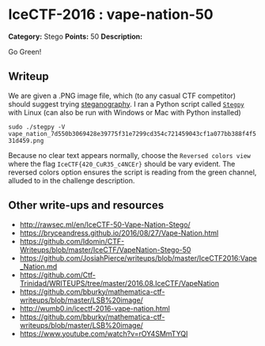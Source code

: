 # IceCTF-2016 : vape-nation-50

**Category:** Stego
**Points:** 50
**Description:**

Go Green!

## Writeup

We are given a .PNG image file, which (to any casual CTF competitor) should suggest trying [steganography](https://en.wikipedia.org/wiki/Steganography#Digital_messages). I ran a Python script called [`Stegpy`](https://github.com/Baldanos/Stegpy) with Linux (can also be run with Windows or Mac with Python installed)

`sudo ./stegpy -V vape_nation_7d550b3069428e39775f31e7299cd354c721459043cf1a077bb388f4f531d459.png`

Because no clear text appears normally, choose the `Reversed colors view` where the flag `IceCTF{420_CuR35_c4NCEr}` should be vary evident. The reversed colors option ensures the script is reading from the green channel, alluded to in the challenge description.

## Other write-ups and resources

* http://rawsec.ml/en/IceCTF-50-Vape-Nation-Stego/
* https://bryceandress.github.io/2016/08/27/Vape-Nation.html
* https://github.com/Idomin/CTF-Writeups/blob/master/IceCTF/VapeNation-Stego-50
* https://github.com/JosiahPierce/writeups/blob/master/IceCTF2016:Vape_Nation.md
* https://github.com/Ctf-Trinidad/WRITEUPS/tree/master/2016.08.IceCTF/VapeNation
* https://github.com/bburky/mathematica-ctf-writeups/blob/master/LSB%20image/
* http://wumb0.in/icectf-2016-vape-nation.html
* https://github.com/bburky/mathematica-ctf-writeups/blob/master/LSB%20image/
* https://www.youtube.com/watch?v=rOY4SMmTYQI
